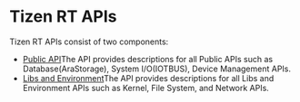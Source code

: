 # Tizen RT APIs

Tizen RT APIs consist of two components:

- [Public API](https://source.tizen.org/documentation/tizen-rt/public-api/)The API provides descriptions for all Public APIs such as Database(AraStorage), System I/O(IOTBUS), Device Management APIs.
- [Libs and Environment](https://source.tizen.org/documentation/tizen-rt/libs-and-env/)The API provides descriptions for all Libs and Environment APIs such as Kernel, File System, and Network APIs.

